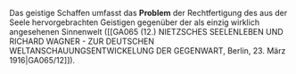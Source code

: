 
Das geistige Schaffen umfasst das **Problem** der Rechtfertigung des aus der Seele hervorgebrachten Geistigen gegenüber der als einzig wirklich angesehenen Sinnenwelt ([[GA065 (12.) NIETZSCHES SEELENLEBEN UND RICHARD WAGNER - ZUR DEUTSCHEN WELTANSCHAUUNGSENTWICKELUNG DER GEGENWART, Berlin, 23. März 1916|GA065/12]]).
